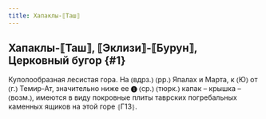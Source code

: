 ```yaml
---
title: Хапаклы-⟦Таш⟧
---
```

## Хапаклы-⟦Таш⟧, ⟦Эклизи⟧-⟦Бурун⟧, Церковный бугор {#1}

Куполообразная лесистая гора. На ⦅вдрз.⦆ ⦅рр.⦆ Япалах и Марта, к ⦅Ю⦆ от ⦅г.⦆ Темир-Ат, значительно ниже ее ❶ ⦅ср.⦆ ⦅тюрк.⦆ капак – крышка – ⦅возм.⦆, имеются в виду покровные плиты таврских погребальных каменных ящиков на этой горе ⦃Г13⦄.
